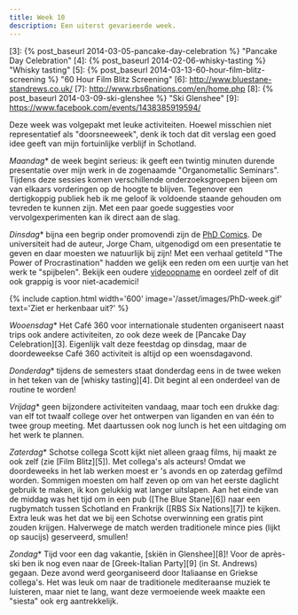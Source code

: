 ```yaml
---
title: Week 10
description: Een uiterst gevarieerde week.
---
```

[1]: http://phdcomics.com/comics.php
[2]: https://www.youtube.com/watch?v=pzrQmpdziTQ
[3]: {% post_baseurl 2014-03-05-pancake-day-celebration %} "Pancake Day Celebration"
[4]: {% post_baseurl 2014-02-06-whisky-tasting %} "Whisky tasting"
[5]: {% post_baseurl 2014-03-13-60-hour-film-blitz-screening %} "60 Hour Film Blitz Screening"
[6]: http://www.bluestane-standrews.co.uk/
[7]: http://www.rbs6nations.com/en/home.php
[8]: {% post_baseurl 2014-03-09-ski-glenshee %} "Ski Glenshee"
[9]: https://www.facebook.com/events/1438385919594/

Deze week was volgepakt met leuke activiteiten. Hoewel misschien niet representatief als "doorsneeweek", denk ik toch dat dit verslag een goed idee geeft van mijn fortuinlijke verblijf in Schotland.

<a name="more"></a>

*Maandag** de week begint serieus: ik geeft een twintig minuten durende presentatie over mijn werk in de zogenaamde "Organometallic Seminars". Tijdens deze sessies komen verschillende onderzoeksgroepen bijeen om van elkaars vorderingen op de hoogte te blijven. Tegenover een dertigkoppig publiek heb ik me geloof ik voldoende staande gehouden om tevreden te kunnen zijn. Met een paar goede suggesties voor vervolgexperimenten kan ik direct aan de slag.

*Dinsdag** bijna een begrip onder promovendi zijn de [PhD Comics][1]. De universiteit had de auteur, Jorge Cham, uitgenodigd om een presentatie te geven en daar moesten we natuurlijk bij zijn! Met een verhaal getiteld "The Power of Procrastination" hadden we gelijk een reden om een uurtje van het werk te "spijbelen". Bekijk een oudere [videoopname][2] en oordeel zelf of dit ook grappig is voor niet-academici!

{% include caption.html
    width='600'
    image='/asset/images/PhD-week.gif'
    text='Ziet er herkenbaar uit?'
%}

*Wooensdag** Het Café 360 voor internationale studenten organiseert naast trips ook andere activiteiten, zo ook deze week de [Pancake Day Celebration][3]. Eigenlijk valt deze feestdag op dinsdag, maar de doordeweekse Café 360 activiteit is altijd op een woensdagavond.

*Donderdag** tijdens de semesters staat donderdag eens in de twee weken in het teken van de [whisky tasting][4]. Dit begint al een onderdeel van de routine te worden!

*Vrijdag** geen bijzondere activiteiten vandaag, maar toch een drukke dag: van elf tot twaalf college over het ontwerpen van liganden en van één to twee group meeting. Met daartussen ook nog lunch is het een uitdaging om het werk te plannen.

*Zaterdag** Schotse collega Scott kijkt niet alleen graag films, hij maakt ze ook zelf (zie [Film Blitz][5]). Met collega's als acteurs! Omdat we doordeweeks in het lab werken moest er 's avonds en op zaterdag gefilmd worden. Sommigen moesten om half zeven op om van het eerste daglicht gebruik te maken, ik kon gelukkig wat langer uitslapen. Aan het einde van de middag was het tijd om in een pub ([The Blue Stane][6]) naar een rugbymatch tussen Schotland en Frankrijk ([RBS Six Nations][7]) te kijken. Extra leuk was het dat we bij een Schotse overwinning een gratis pint zouden krijgen. Halverwege de match werden traditionele mince pies (lijkt op saucijs) geserveerd, smullen!

*Zondag** Tijd voor een dag vakantie, [skiën in Glenshee][8]! Voor de après-ski ben ik nog even naar de [Greek-Italian Party][9] (in St. Andrews) gegaan. Deze avond werd georganiseerd door Italiaanse en Griekse collega's. Het was leuk om naar de traditionele mediteraanse muziek te luisteren, maar niet te lang, want deze vermoeiende week maakte een "siesta" ook erg aantrekkelijk.